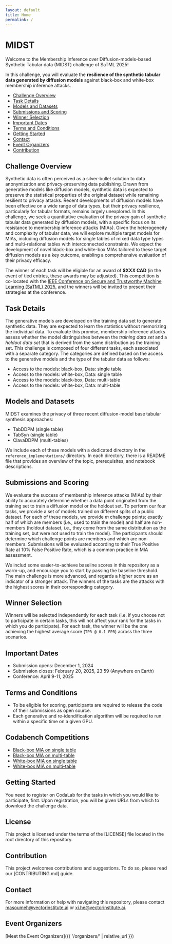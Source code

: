 ```yaml
---
layout: default
title: Home
permalink: /
---
```


# MIDST



Welcome to the Membership Inference over Diffusion-models-based Synthetic Tabular data (MIDST) challenge of SaTML 2025! 

In this challenge, you will evaluate the **resilience of the synthetic tabular data generated by diffusion models** against black-box and white-box membership inference attacks.

* [Challenge Overview](#challenge-overview)
* [Task Details](#task-details)
* [Models and Datasets](#models-and-datasets)
* [Submissions and Scoring](#submissions-and-scoring)
* [Winner Selection](#winner-selection)
* [Important Dates](#important-dates)
* [Terms and Conditions](#terms-and-conditions)
* [Getting Started](#getting-started)
* [Contact](#contact)
* [Event Organizers](#event-organizers)
* [Contribution](#contribution)

## Challenge Overview

Synthetic data is often perceived as a silver-bullet solution to data anonymization and privacy-preserving data publishing. Drawn from generative models like diffusion models, synthetic data is expected to preserve the statistical properties of the original dataset while remaining resilient to privacy attacks. Recent developments of diffusion models have been effective on a wide range of data types, but their privacy resilience, particularly for tabular formats, remains largely unexplored. In this challenge, we seek a quantitative evaluation of the privacy gain of synthetic tabular data generated by diffusion models, with a specific focus on its resistance to membership inference attacks (MIAs). Given the heterogeneity and complexity of tabular data, we will explore multiple target models for MIAs, including diffusion models for single tables of mixed data type types and multi-relational tables with interconnected constraints. We expect the development of novel black-box and white-box MIAs tailored to these target diffusion models as a key outcome, enabling a comprehensive evaluation of their privacy efficacy.

The winner of each task will be eligible for an award of **$XXX CAD** (in the event of tied entries, these awards may be adjusted).
This competition is co-located with the [IEEE Conference on Secure and Trustworthy Machine Learning (SaTML) 2025](https://satml.org/), and the winners will be invited to present their strategies at the conference.

## Task Details

The generative models are developed on the training data set to generate synthetic data. They are expected to learn the statistics without memorizing the individual data. To evaluate this promise, membership inference attacks assess whether the model distinguishes between the _training data set_ and a _holdout data set_ that is derived from the same distribution as the training set. This challenge is composed of four different tasks, each associated with a separate category. The categories are defined based on the access to the generative models and the type of the tabular data as follows:
- Access to the models: black-box, Data: single table
- Access to the models: white-box, Data: single table
- Access to the models: black-box, Data: multi-table
- Access to the models: white-box, Data: multi-table

## Models and Datasets

MIDST examines the privacy of three recent diffusion-model base tabular synthesis approaches:
- TabDDPM (single table)
- TabSyn (single table)
- ClavaDDPM (multi-tables)
  
We include each of these models with a dedicated directory in the `reference_implementations/` directory. In each directory, there is a README file that provides an overview of the topic, prerequisites, and notebook descriptions.

## Submissions and Scoring

We evaluate the success of membership inference attacks (MIAs) by their ability to accurately determine whether a data point originated from the training set to train a diffusion model or the holdout set. To perform our four tasks, we provide a set of models trained on different splits of a public dataset. For each of these models, we provide _m_ challenge points; exactly half of which are members (i.e., used to train the model) and half are non-members (holdout dataset, i.e., they come from the same distribution as the training set, but were not used to train the model). The participants should determine which challenge points are members and which are non-members. Submissions will be evaluated according to their True Positive Rate at 10% False Positive Rate, which is a common practice in MIA assessment. 

We includ some easier-to-achieve baseline scores in this repository as a warm-up, and encourage you to start by passing the baseline threshold. The main challenge is more advanced, and regards a higher score as an indicator of a stronger attack. The winners of the tasks are the attacks with the highest scores in their corresponding category. 

## Winner Selection

Winners will be selected independently for each task (i.e. if you choose not to participate in certain tasks, this will not affect your rank for the tasks in which you do participate).
For each task, the winner will be the one achieving the highest average score (`TPR @ 0.1 FPR`) across the three scenarios.

## Important Dates

- Submission opens: December 1, 2024
- Submission closes: February 20, 2025, 23:59 (Anywhere on Earth)
- Conference: April 9-11, 2025
  
## Terms and Conditions
- To be eligible for scoring, participants are required to release the code of their submissions as open source.
- Each generative and re-idendification algorithm will be required to run within a specific time on a given GPU.

## Codabench Competitions

- [Black-box MIA on single table](https://...)
- [Black-box MIA on multi-table](https://...)
- [White-box MIA on single table](https://...)
- [White-box MIA on multi-table](https://...)

## Getting Started
You need to register on CodaLab for the tasks in which you would like to participate, first. Upon registration, you will be given URLs from which to download the challenge data.

## License
This project is licensed under the terms of the [LICENSE] file located in the root directory of this repository.

## Contribution
This project welcomes contributions and suggestions. To do so, please read our [CONTRIBUTING.md] guide.

## Contact
For more information or help with navigating this repository, please contact masoumeh@vectorinstitute.ai or xi.he@vectorinstitute.ai.

## Event Organizers 
[Meet the Event Organizers]({{ '/organizers/' | relative_url }})
